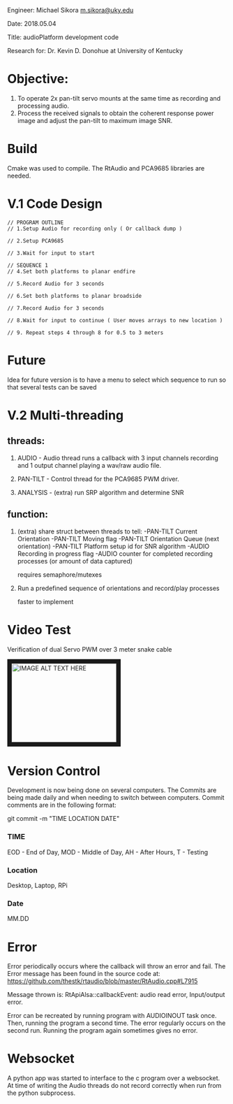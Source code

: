 Engineer: Michael Sikora <m.sikora@uky.edu>

Date: 2018.05.04

Title: audioPlatform development code

Research for: Dr. Kevin D. Donohue at University of Kentucky

# Objective: 
1. To operate 2x pan-tilt servo mounts at the same time as recording and processing audio.
2. Process the received signals to obtain the coherent response power image and adjust the pan-tilt to maximum image SNR. 
			  
		
# Build
Cmake was used to compile. The RtAudio and PCA9685 libraries are needed.

# V.1 Code Design
	// PROGRAM OUTLINE
	// 1.Setup Audio for recording only ( Or callback dump )
	
	// 2.Setup PCA9685
	
	// 3.Wait for input to start
	
	// SEQUENCE 1
	// 4.Set both platforms to planar endfire
	
	// 5.Record Audio for 3 seconds
	
	// 6.Set both platforms to planar broadside
	
	// 7.Record Audio for 3 seconds
	
	// 8.Wait for input to continue ( User moves arrays to new location )
	
	// 9. Repeat steps 4 through 8 for 0.5 to 3 meters
	
# Future
 Idea for future version is to have a menu to select which sequence to run
 so that several tests can be saved
 
 # V.2 Multi-threading
## threads:
 1. AUDIO - Audio thread runs a callback with 3 input channels recording and 1
	output channel playing a wav/raw audio file.

 2. PAN-TILT - Control thread for the PCA9685 PWM driver.
 
 3. ANALYSIS - (extra) run SRP algorithm and determine SNR
 
## function:
 1. (extra)  share struct between threads to tell:
	-PAN-TILT Current Orientation
	-PAN-TILT Moving flag
	-PAN-TILT Orientation Queue (next orientation)
	-PAN-TILT Platform setup id for SNR algorithm
	-AUDIO Recording in progress flag
	-AUDIO counter for completed recording processes (or amount of data captured)
	
	requires semaphore/mutexes
	
 2. Run a predefined sequence of orientations and record/play processes
 
	faster to implement

# Video Test

Verification of dual Servo PWM over 3 meter snake cable

<a href="https://www.youtube.com/watch?v=nqSF_LqeNWM
" target="_blank"><img src="http://img.youtube.com/vi/nqSF_LqeNWM/0.jpg" 
alt="IMAGE ALT TEXT HERE" width="240" height="180" border="10" /></a>

# Version Control

Development is now being done on several computers. The Commits are being made daily and
when needing to switch between computers. Commit comments are in the following format:

git commit -m "TIME LOCATION DATE"

### TIME

EOD - End of Day, MOD - Middle of Day, AH - After Hours, T - Testing

### Location

Desktop, Laptop, RPi

### Date

MM.DD
 
 # Error
Error periodically occurs where the callback will throw an error and fail.
The Error message has been found in the source code at:
https://github.com/thestk/rtaudio/blob/master/RtAudio.cpp#L7915

Message thrown is:
RtApiAlsa::callbackEvent: audio read error, Input/output error.

Error can be recreated by running program with AUDIOINOUT task once. Then,
running the program a second time. The error regularly occurs on the second
run. Running the program again sometimes gives no error.
 
 
# Websocket
A python app was started to interface to the c program over a websocket. At time of writing the Audio threads do not record correctly when run from the python subprocess.

